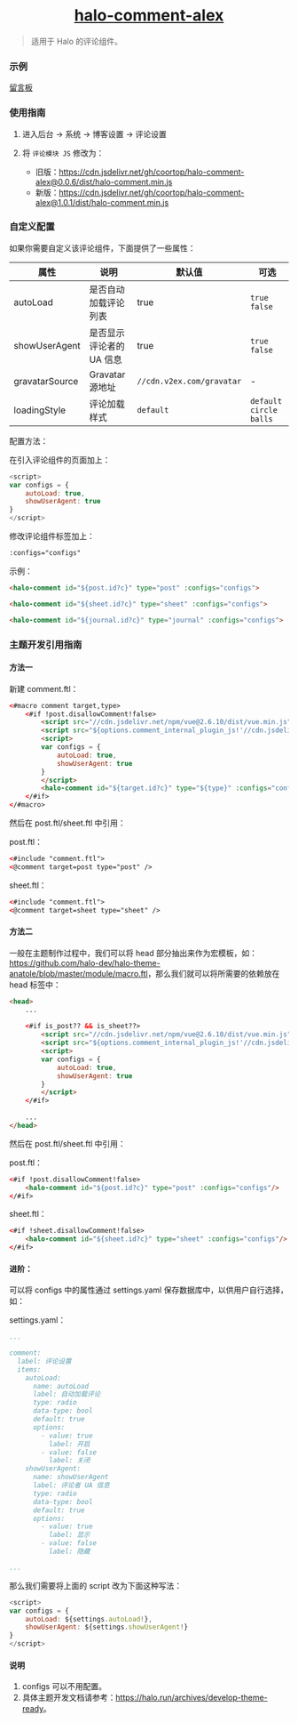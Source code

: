 <h1 align="center"><a href="https://github.com/halo-dev" target="_blank">halo-comment-alex</a></h1>

> 适用于 Halo 的评论组件。

### 示例

[留言板](https://blog.coor.top/s/message)

### 使用指南

1. 进入后台 -> 系统 -> 博客设置 -> 评论设置

2. 将 `评论模块 JS` 修改为：

    - 旧版：https://cdn.jsdelivr.net/gh/coortop/halo-comment-alex@0.0.6/dist/halo-comment.min.js
    - 新版：https://cdn.jsdelivr.net/gh/coortop/halo-comment-alex@1.0.1/dist/halo-comment.min.js

### 自定义配置

如果你需要自定义该评论组件，下面提供了一些属性：

| 属性           | 说明                     | 默认值                    | 可选                       |
| -------------- | ------------------------ | ------------------------- | -------------------------- |
| autoLoad       | 是否自动加载评论列表     | true                      | `true` `false`             |
| showUserAgent  | 是否显示评论者的 UA 信息 | true                      | `true` `false`             |
| gravatarSource | Gravatar 源地址          | `//cdn.v2ex.com/gravatar` | -                          |
| loadingStyle   | 评论加载样式             | `default`                 | `default` `circle` `balls` |

配置方法：

在引入评论组件的页面加上：

```javascript
<script>
var configs = {
    autoLoad: true,
    showUserAgent: true
}
</script>
```

修改评论组件标签加上：

```html
:configs="configs"
```

示例：

```html
<halo-comment id="${post.id?c}" type="post" :configs="configs">
```

```html
<halo-comment id="${sheet.id?c}" type="sheet" :configs="configs">
```

```html
<halo-comment id="${journal.id?c}" type="journal" :configs="configs">
```

### 主题开发引用指南

#### 方法一

新建 comment.ftl：

```html
<#macro comment target,type>
    <#if !post.disallowComment!false>
        <script src="//cdn.jsdelivr.net/npm/vue@2.6.10/dist/vue.min.js"></script>
        <script src="${options.comment_internal_plugin_js!'//cdn.jsdelivr.net/npm/halo-comment-normal@1.1.1/dist/halo-comment.min.js'}"></script>
        <script>
        var configs = {
            autoLoad: true,
            showUserAgent: true
        }
        </script>
        <halo-comment id="${target.id?c}" type="${type}" :configs="configs"/>
    </#if>
</#macro>
```

然后在 post.ftl/sheet.ftl 中引用：

post.ftl：

```html
<#include "comment.ftl">
<@comment target=post type="post" />
```

sheet.ftl：

```html
<#include "comment.ftl">
<@comment target=sheet type="sheet" />
```

#### 方法二

一般在主题制作过程中，我们可以将 head 部分抽出来作为宏模板，如：<https://github.com/halo-dev/halo-theme-anatole/blob/master/module/macro.ftl>，那么我们就可以将所需要的依赖放在 head 标签中：

```html
<head>
    ...
    
    <#if is_post?? && is_sheet??>
        <script src="//cdn.jsdelivr.net/npm/vue@2.6.10/dist/vue.min.js"></script>
        <script src="${options.comment_internal_plugin_js!'//cdn.jsdelivr.net/npm/halo-comment-normal@1.1.1/dist/halo-comment.min.js'}"></script>
        <script>
        var configs = {
            autoLoad: true,
            showUserAgent: true
        }
        </script>
    </#if>
    
    ...
</head>
```

然后在 post.ftl/sheet.ftl 中引用：

post.ftl：

```html
<#if !post.disallowComment!false>
    <halo-comment id="${post.id?c}" type="post" :configs="configs"/>
</#if>
```

sheet.ftl：

```html
<#if !sheet.disallowComment!false>
    <halo-comment id="${sheet.id?c}" type="sheet" :configs="configs"/>
</#if>
```

#### 进阶：

可以将 configs 中的属性通过 settings.yaml 保存数据库中，以供用户自行选择，如：

settings.yaml：

```yaml
...

comment:
  label: 评论设置
  items:
    autoLoad:
      name: autoLoad
      label: 自动加载评论
      type: radio
      data-type: bool
      default: true
      options:
        - value: true
          label: 开启
        - value: false
          label: 关闭
    showUserAgent:
      name: showUserAgent
      label: 评论者 UA 信息
      type: radio
      data-type: bool
      default: true
      options:
        - value: true
          label: 显示
        - value: false
          label: 隐藏

...
```

那么我们需要将上面的 script 改为下面这种写法：

```javascript
<script>
var configs = {
    autoLoad: ${settings.autoLoad!},
    showUserAgent: ${settings.showUserAgent!}
}
</script>
```

#### 说明

1. configs 可以不用配置。
2. 具体主题开发文档请参考：<https://halo.run/archives/develop-theme-ready>。

